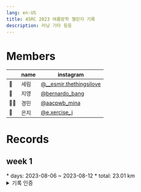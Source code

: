 ```yaml
---
lang: en-US
title: 45RC 2023 여름방학 챌린지 기록
description: 러닝 기타 등등
---
```

# Members
||name|instagram|
|--|---|---|
|👩|세림|[@__esmir.thethingsilove](https://instagram.com/__esmir.thethingsilove)|
|👨|지영|[@bernardo_bang](https://instagram.com/bernardo_bang)|
|👱‍♀️|경민|[@aacpwb_mina](https://instagram.com/aacpwb_mina)|
|👧|은지|[@e.xercise_j](https://instagram.com/e.xercise_j)|

# Records
## week 1
<Calendar package="@vuepress/client" />
* days: 2023-08-06 ~ 2023-08-12
* total: 23.01 km
<details>
  <summary>기록 인증</summary>
  <div>
    <img
			src="../../../assets/images/0806_benardo.jpeg"
			alt="방지영_0806_인증"
			style="width:60%;"
		/>
    <figcaption>방지영, 2023-08-06 13.00km</figcaption>
  </div>
	<div>
    <img
			src="../../../assets/images/0806_mina.jpeg"
			alt="노경민_0806_인증"
			style="width:60%;"
		/>
    <figcaption>노경민, 2023-08-06 10.01km</figcaption>
  </div>
</details>
